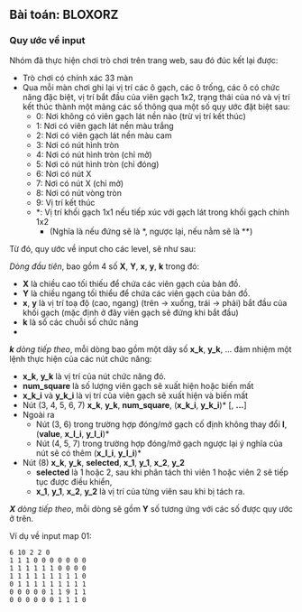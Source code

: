 ## Bài toán: BLOXORZ

### Quy ước về input
Nhóm đã thực hiện chơi trò chơi trên trang web, sau đó đúc kết lại được:
- Trò chơi có chính xác 33 màn
- Qua mỗi màn chơi ghi lại vị trí các ô gạch, các ô trống, các ô có chức năng đặc biệt, vị trí bắt đầu của viên gạch 
1x2, trạng thái của nó và vị trí kết thúc thành một mảng các số thông qua một số quy ước đặt biệt sau:
  - 0: Nơi không có viên gạch lát nền nào (trừ vị trí kết thúc)
  - 1: Nơi có viên gạch lát nền màu trắng
  - 2: Nơi có viên gạch lát nền màu cam 
  - 3: Nơi có nút hình tròn
  - 4: Nơi có nút hình tròn (chỉ mở)
  - 5: Nơi có nút hình tròn (chỉ đóng)
  - 6: Nơi có nút X
  - 7: Nơi có nút X (chỉ mở)
  - 8: Nơi có nút vòng tròn
  - 9: Vị trí kết thúc
  - *: Vị trí khối gạch 1x1 nếu tiếp xúc với gạch lát trong khối gạch chính 1x2 
    - (Nghĩa là nếu đứng sẽ là *, ngược lại, nếu nằm sẽ là **)

Từ đó, quy ước về input cho các level, sẽ như sau:

_Dòng đầu tiên_, bao gồm 4 số **X**, **Y**, **x**, **y**, **k** trong đó:
- **X** là chiều cao tối thiếu để chứa các viên gạch của bản đồ.
- **Y** là chiều ngang tối thiểu để chứa các viên gạch của bản đồ.
- **x**, **y** là vị trí toạ độ (cao, ngang) (trên -> xuống, trái -> phải) bắt đầu của khối gạch (mặc định ở đây viên gạch sẽ đứng khi bắt đầu)
- **k** là số các chuỗi số chức năng
- 
_**k** dòng tiếp theo_, mỗi dòng bao gồm một dãy số **x_k**, **y_k**, ... đảm nhiệm một lệnh thực hiện của các nút chức năng:
- **x_k**, **y_k** là vị trí của nút chức năng đó.
- **num_square** là số lượng viên gạch sẽ xuất hiện hoặc biến mất
- **x_k_i** và **y_k_i** là vị trí của viên gạch sẽ xuất hiện và biến mất
- Nút (3, 4, 5, 6, 7) **x_k**, **y_k**, **num_square**, (**x_k_i**, **y_k_i**)* \[, **...**\]
- Ngoài ra 
  - Nút (3, 6) trong trường hợp đóng/mở gạch cố định không thay đổi **l**, (**value**, **x_l_i**, **y_l_i**)*
  - Nút (4, 5, 7) trong trường hợp đóng/mở gạch ngược lại ý nghĩa của nút sẽ có thêm (**x_l_i**, **y_l_i**)*
- Nút (8) **x_k**, **y_k**, **selected**, **x_1**, **y_1**, **x_2**, **y_2**
  - **selected** là 1 hoặc 2, sau khi phân tách thì viên 1 hoặc viên 2 sẽ tiếp tục được điều khiển,
  - **x_1**, **y_1**, **x_2**, **y_2** là vị trí của từng viên sau khi bị tách ra.

_**X** dòng tiếp theo_, mỗi dòng sẽ gồm **Y** số tương ứng với các số được quy ước ở trên.




Ví dụ về input map 01:

```text
6 10 2 2 0
1 1 1 0 0 0 0 0 0 0
1 1 1 1 1 1 0 0 0 0
1 1 1 1 1 1 1 1 1 0
0 1 1 1 1 1 1 1 1 1
0 0 0 0 0 1 1 9 1 1
0 0 0 0 0 0 1 1 1 0
```
